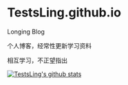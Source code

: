 # TestsLing.github.io
Longing Blog

个人博客，经常性更新学习资料

相互学习，不正望指出


[![TestsLing's github stats](https://github-readme-stats.vercel.app/api?username=Testsling)](https://github.com/anuraghazra/github-readme-stats)
